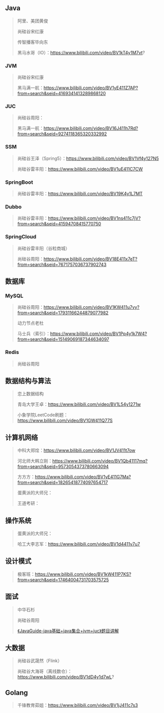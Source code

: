 ## Java

> 阿里、美团黄俊
>
> 尚硅谷宋红康
>
> 传智播客毕向东
>
> 黑马水哥（IO）：https://www.bilibili.com/video/BV1kT4y1M7vt?

### JVM

> 尚硅谷宋红康
>
> 黑马满一航：https://www.bilibili.com/video/BV1yE411Z7AP?from=search&seid=4169341413289868120

### JUC

>尚硅谷周阳：
>
>黑马满一航：https://www.bilibili.com/video/BV16J411h7Rd?from=search&seid=9274118365320332992

### SSM

> 尚硅谷王泽（Spring5）：https://www.bilibili.com/video/BV1Vf4y127N5
>
> 尚硅谷雷丰阳：https://www.bilibili.com/video/BV1uE411C7CW

### SpringBoot

>尚硅谷雷丰阳：https://www.bilibili.com/video/BV19K4y1L7MT

### Dubbo

> 尚硅谷雷丰阳：https://www.bilibili.com/video/BV1ns411c7jV?from=search&seid=41594708415770750

### SpringCloud

> 尚硅谷雷丰阳（谷粒商城）
>
> 尚硅谷周阳：https://www.bilibili.com/video/BV18E411x7eT?from=search&seid=7671757036737902743

## 数据库

### MySQL

> 尚硅谷周阳：https://www.bilibili.com/video/BV1KW411u7vy?from=search&seid=17931166244879077982
>
> 动力节点老杜
>
> 马士兵（索引）：https://www.bilibili.com/video/BV1Pp4y1k7W4?from=search&seid=15149069187344634097

### Redis

> 尚硅谷周阳

## 数据结构与算法

>恋上数据结构
>
>青岛大学王卓：https://www.bilibili.com/video/BV1L54y1271w
>
>小象学院LeetCode刷题：https://www.bilibili.com/video/BV1GW411Q77S

## 计算机网络

>中科大郑烇：https://www.bilibili.com/video/BV1JV411t7ow
>
>河北师大韩立刚：https://www.bilibili.com/video/BV1Qb41117mq?from=search&seid=9573054373780663094
>
>方方方：https://www.bilibili.com/video/BV1yE411G7Ma?from=search&seid=18265418774097654717
>
>蛋黄派的大师兄：
>
>王道考研：

## 操作系统

>蛋黄派的大师兄：
>
>哈工大李志军：https://www.bilibili.com/video/BV1d4411v7u7

## 设计模式

>极客班：https://www.bilibili.com/video/BV1kW411P7KS?from=search&seid=17464004731703575725

## 面试

> 中华石杉
>
> 尚硅谷周阳
>
> [《JavaGuide-java基础+java集合+jvm+juc》题目讲解](https://www.bilibili.com/video/BV14b4y1R7Z4?from=search&seid=59768424703120301)

## 大数据

> 尚硅谷武晟然（Flink）
>
> 尚硅谷大海哥（离线数仓）：https://www.bilibili.com/video/BV1dD4y1d7wL?

## Golang

>千锋教育茹姐：https://www.bilibili.com/video/BV1jJ411c7s3




